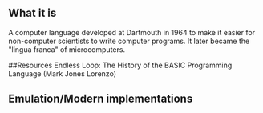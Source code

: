 ## What it is
A computer language developed at Dartmouth in 1964 to make it easier for non-computer scientists to write computer programs.  It later became the "lingua franca"
of microcomputers.

##Resources
Endless Loop: The History of the BASIC Programming Language (Mark Jones Lorenzo)  

## Emulation/Modern implementations
